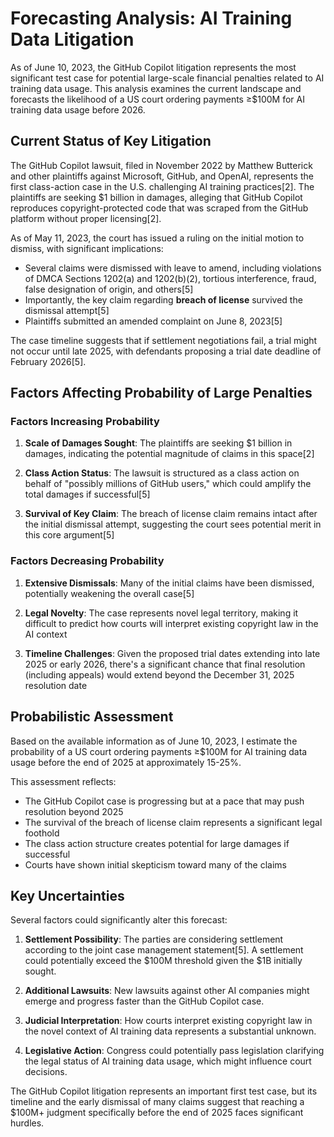 # Forecasting Analysis: AI Training Data Litigation

As of June 10, 2023, the GitHub Copilot litigation represents the most significant test case for potential large-scale financial penalties related to AI training data usage. This analysis examines the current landscape and forecasts the likelihood of a US court ordering payments ≥$100M for AI training data usage before 2026.

## Current Status of Key Litigation

The GitHub Copilot lawsuit, filed in November 2022 by Matthew Butterick and other plaintiffs against Microsoft, GitHub, and OpenAI, represents the first class-action case in the U.S. challenging AI training practices[2]. The plaintiffs are seeking $1 billion in damages, alleging that GitHub Copilot reproduces copyright-protected code that was scraped from the GitHub platform without proper licensing[2].

As of May 11, 2023, the court has issued a ruling on the initial motion to dismiss, with significant implications:

- Several claims were dismissed with leave to amend, including violations of DMCA Sections 1202(a) and 1202(b)(2), tortious interference, fraud, false designation of origin, and others[5]
- Importantly, the key claim regarding **breach of license** survived the dismissal attempt[5]
- Plaintiffs submitted an amended complaint on June 8, 2023[5]

The case timeline suggests that if settlement negotiations fail, a trial might not occur until late 2025, with defendants proposing a trial date deadline of February 2026[5].

## Factors Affecting Probability of Large Penalties

### Factors Increasing Probability

1. **Scale of Damages Sought**: The plaintiffs are seeking $1 billion in damages, indicating the potential magnitude of claims in this space[2]

2. **Class Action Status**: The lawsuit is structured as a class action on behalf of "possibly millions of GitHub users," which could amplify the total damages if successful[5]

3. **Survival of Key Claim**: The breach of license claim remains intact after the initial dismissal attempt, suggesting the court sees potential merit in this core argument[5]

### Factors Decreasing Probability

1. **Extensive Dismissals**: Many of the initial claims have been dismissed, potentially weakening the overall case[5]

2. **Legal Novelty**: The case represents novel legal territory, making it difficult to predict how courts will interpret existing copyright law in the AI context

3. **Timeline Challenges**: Given the proposed trial dates extending into late 2025 or early 2026, there's a significant chance that final resolution (including appeals) would extend beyond the December 31, 2025 resolution date

## Probabilistic Assessment

Based on the available information as of June 10, 2023, I estimate the probability of a US court ordering payments ≥$100M for AI training data usage before the end of 2025 at approximately 15-25%.

This assessment reflects:

- The GitHub Copilot case is progressing but at a pace that may push resolution beyond 2025
- The survival of the breach of license claim represents a significant legal foothold
- The class action structure creates potential for large damages if successful
- Courts have shown initial skepticism toward many of the claims

## Key Uncertainties

Several factors could significantly alter this forecast:

1. **Settlement Possibility**: The parties are considering settlement according to the joint case management statement[5]. A settlement could potentially exceed the $100M threshold given the $1B initially sought.

2. **Additional Lawsuits**: New lawsuits against other AI companies might emerge and progress faster than the GitHub Copilot case.

3. **Judicial Interpretation**: How courts interpret existing copyright law in the novel context of AI training data represents a substantial unknown.

4. **Legislative Action**: Congress could potentially pass legislation clarifying the legal status of AI training data usage, which might influence court decisions.

The GitHub Copilot litigation represents an important first test case, but its timeline and the early dismissal of many claims suggest that reaching a $100M+ judgment specifically before the end of 2025 faces significant hurdles.